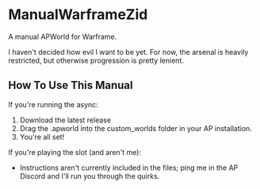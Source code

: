 # ManualWarframeZid
A manual APWorld for Warframe.

I haven't decided how evil I want to be yet.
For now, the arsenal is heavily restricted, but otherwise progression is pretty lenient.

## How To Use This Manual

If you're running the async:
1) Download the latest release
2) Drag the .apworld into the custom_worlds folder in your AP installation.
3) You're all set!

If you're playing the slot (and aren't me):
- Instructions aren't currently included in the files; ping me in the AP Discord and I'll run you through the quirks.
